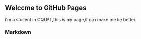 ## Welcome to GitHub Pages

i'm a student in CQUPT,this is my page,it can make me be better.

### Markdown

